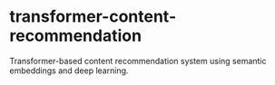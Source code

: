 # transformer-content-recommendation
Transformer-based content recommendation system using semantic embeddings and deep learning.
